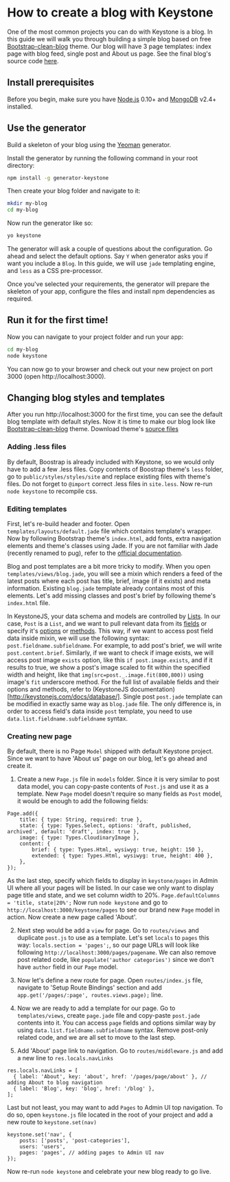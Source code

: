 # How to create a blog with Keystone

One of the most common projects you can do with Keystone is a blog.
In this guide we will walk you through building a simple blog based on free [Bootstrap-clean-blog](https://blackrockdigital.github.io/startbootstrap-clean-blog/) theme.
Our blog will have 3 page templates: index page with blog feed, single post and About us page.
See the final blog's source code [here](https://github.com/xyzteam2016/xyzcodeblog).

## Install prerequisites

Before you begin, make sure you have [Node.js](http://nodejs.org/download) 0.10+ and [MongoDB](http://www.mongodb.org/downloads) v2.4+ installed.

## Use the generator

Build a skeleton of your blog using the [Yeoman](http://yeoman.io/) generator.

Install the generator by running the following command in your root directory:

```sh
npm install -g generator-keystone
```

Then create your blog folder and navigate to it:

```sh
mkdir my-blog
cd my-blog
```

Now run the generator like so:

```sh
yo keystone
```

The generator will ask a couple of questions about the configuration.
Go ahead and select the default options. Say `Y` when generator asks you if want you include a `Blog`.
In this guide, we will use `jade` templating engine, and `less` as a CSS pre-processor.

Once you've selected your requirements, the generator will prepare the skeleton of your app, configure the files and install npm dependencies as required.

## Run it for the first time!

Now you can navigate to your project folder and run your app:

```sh
cd my-blog
node keystone
```

You can now go to your browser and check out your new project on port 3000 (open http://localhost:3000).

## Changing blog styles and templates

After you run http://localhost:3000 for the first time, you can see the default blog template with default styles. Now it is time to make our blog look like [Bootstrap-clean-blog](https://blackrockdigital.github.io/startbootstrap-clean-blog/) theme. Download theme's [source files](https://github.com/BlackrockDigital/startbootstrap-clean-blog/archive/gh-pages.zip)

### Adding .less files

By default, Boostrap is already included with Keystone, so we would only have to add a few .less files. Copy contents of Boostrap theme's `less` folder, go to `public/styles/styles/site` and replace existing files with theme's files. Do not forget to `@import` correct .less files in `site.less`. Now re-run `node keystone` to recompile css.

### Editing templates

First, let's re-build header and footer. Open `templates/layouts/default.jade` file which contains template's wrapper. Now by following Bootstrap theme's `index.html`, add fonts, extra navigation elements and theme's classes using Jade. If you are not familiar with Jade (recently renamed to pug), refer to the [official documentation](https://pugjs.org/api/getting-started.html).

Blog and post templates are a bit more tricky to modify. When you open `templates/views/blog.jade`, you will see a mixin which renders a feed of the latest posts where each post has title, brief, image (if it exists) and meta information. Existing `blog.jade` template already contains most of this elements. Let's add missing classes and post's brief by following theme's `index.html` file.

In KeystoneJS, your data schema and models are controlled by [Lists](http://keystonejs.com/docs/database/). In our case, `Post` is a `List`, and we want to pull relevant data from its [fields](http://keystonejs.com/docs/database/#fields) or specify it's [options](http://keystonejs.com/docs/database/#fields-options) or [methods](http://keystonejs.com/docs/database/#fields-underscoremethods). This way, if we want to access post field data inside mixin, we will use the following syntax: `post.fieldname.subfieldname`. For example, to add post's brief, we will write `post.content.brief`. Similarly, if we want to check if image exists, we will access post image `exists` option, like this `if post.image.exists`, and if it results to true, we show a post's image scaled to fit within the specified width and height, like that `img(src=post._.image.fit(800,800))` using image's `fit` underscore method. For the full list of available fields and their options and methods, refer to (KeystoneJS documentation)[http://keystonejs.com/docs/database/]. Single post `post.jade` template can be modified in exactly same way as `blog.jade` file. The only difference is, in order to access field's data inside `post` template, you need to use `data.list.fieldname.subfieldname` syntax.

### Creating new page

By default, there is no Page `Model` shipped with default Keystone project. Since we want to have 'About us' page on our blog, let's go ahead and create it.

1) Create a new `Page.js` file in `models` folder. Since it is very similar to post data model, you can copy-paste contents of `Post.js` and use it as a template. New `Page` model doesn't require so many fields as `Post` model, it would be enough to add the following fields:

```
Page.add({
	title: { type: String, required: true },
	state: { type: Types.Select, options: 'draft, published, archived', default: 'draft', index: true },
	image: { type: Types.CloudinaryImage },
	content: {
		brief: { type: Types.Html, wysiwyg: true, height: 150 },
		extended: { type: Types.Html, wysiwyg: true, height: 400 },
	},
});
```

As the last step, specify which fields to display in `keystone/pages` in Admin UI where all your pages will be listed. In our case we only want to display page title and state, and we set column width to 20%. `Page.defaultColumns = 'title, state|20%';` Now run `node keystone` and go to `http://localhost:3000/keystone/pages` to see our brand new `Page` model in action. Now create a new page called 'About'.

2) Next step would be add a `view` for page. Go to `routes/views` and duplicate `post.js` to use as a template. Let's set `locals` to `pages` this way: `locals.section = 'pages';`, so our page URLs will look like following `http://localhost:3000/pages/pagename`. We can also remove post related code, like `populate('author categories')` since we don't have `author` field in our `Page` model.

3) Now let's define a new route for page. Open `routes/index.js` file, navigate to 'Setup Route Bindings' section and add `app.get('/pages/:page', routes.views.page);` line.

4) Now we are ready to add a template for our page. Go to `templates/views`, create `page.jade` file and copy-paste `post.jade` contents into it. You can access `page` fields and options similar way by using `data.list.fieldname.subfieldname` syntax. Remove post-only related code, and we are all set to move to the last step.

5) Add 'About' page link to navigation. Go to `routes/middleware.js` and add a new line to `res.locals.navLinks`

```
res.locals.navLinks = [
  { label: 'About', key: 'about', href: '/pages/page/about' }, // adding About to blog navigation
  { label: 'Blog', key: 'blog', href: '/blog' },
];
```

Last but not least, you may want to add `Pages` to Admin UI top navigation. To do so, open `keystone.js` file located in the root of your project and add a new route to `keystone.set(nav)`

```
keystone.set('nav', {
	posts: ['posts', 'post-categories'],
	users: 'users',
	pages: 'pages', // adding pages to Admin UI nav
});
```

Now re-run `node keystone` and celebrate your new blog ready to go live.
